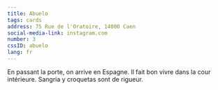 ```yaml
---
title: Abuelo
tags: cards
address: 75 Rue de l'Oratoire, 14000 Caen
social-media-link: instagram.com
number: 3
cssID: abuelo
lang: fr
---
```

En passant la porte, on arrive en Espagne. Il fait bon vivre dans la cour intérieure. Sangria y croquetas sont de rigueur.